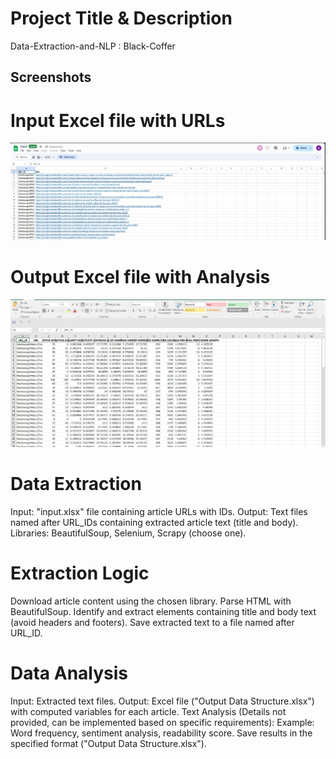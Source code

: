 
# Project Title & Description

Data-Extraction-and-NLP : Black-Coffer 


## Screenshots

# Input Excel file with URLs
![Alt Text](https://github.com/Aravindraprasad/Data-Extraction-and-NLP-Black-Coffer/blob/main/Project%20Images/input_xlsx_file.jpg?raw=True)

# Output Excel file with Analysis


![Alt Text](https://github.com/Aravindraprasad/Data-Extraction-and-NLP-Black-Coffer/blob/main/Project%20Images/output_xlsx_file.jpg?raw=True)

# Data Extraction

Input: "input.xlsx" file containing article URLs with IDs.
Output: Text files named after URL_IDs containing extracted article text (title and body).
Libraries: BeautifulSoup, Selenium, Scrapy (choose one).

# Extraction Logic
Download article content using the chosen library.
Parse HTML with BeautifulSoup.
Identify and extract elements containing title and body text (avoid headers and footers).
Save extracted text to a file named after URL_ID.

# Data Analysis

Input: Extracted text files.
Output: Excel file ("Output Data Structure.xlsx") with computed variables for each article.
Text Analysis (Details not provided, can be implemented based on specific requirements):
Example: Word frequency, sentiment analysis, readability score.
Save results in the specified format ("Output Data Structure.xlsx").




